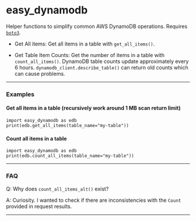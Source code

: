 # easy_dynamodb

Helper functions to simplify common AWS DynamoDB operations. Requires [`boto3`](https://pypi.org/project/boto3/).

- Get All items: Get all items in a table with `get_all_items()`.

- Get Table Item Counts: Get the number of items in a table with `count_all_items()`. DynamoDB table counts update approximately every 6 hours. `dynamodb_client.describe_table()` can return old counts which can cause problems.

---

### Examples

#### Get all items in a table (recursively work around 1 MB scan return limit)

```
import easy_dynamodb as edb
print(edb.get_all_items(table_name="my-table"))
```

#### Count all items in a table

```
import easy_dynamodb as edb
print(edb.count_all_items(table_name="my-table"))
```

---

### FAQ

Q: Why does `count_all_items_alt()` exist?

A: Curiosity. I wanted to check if there are inconsistencies with the `Count` provided in request results.

---